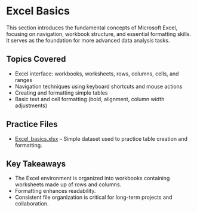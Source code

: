# Excel Basics

This section introduces the fundamental concepts of Microsoft Excel, focusing on navigation, workbook structure, and essential formatting skills. It serves as the foundation for more advanced data analysis tasks.

## Topics Covered
- Excel interface: workbooks, worksheets, rows, columns, cells, and ranges  
- Navigation techniques using keyboard shortcuts and mouse actions  
- Creating and formatting simple tables  
- Basic text and cell formatting (bold, alignment, column width adjustments)  

## Practice Files
- [Excel_basics.xlsx](./Excel_basics.xlsx) – Simple dataset used to practice table creation and formatting.  

## Key Takeaways
- The Excel environment is organized into workbooks containing worksheets made up of rows and columns.  
- Formatting enhances readability. 
- Consistent file organization is critical for long-term projects and collaboration.   

